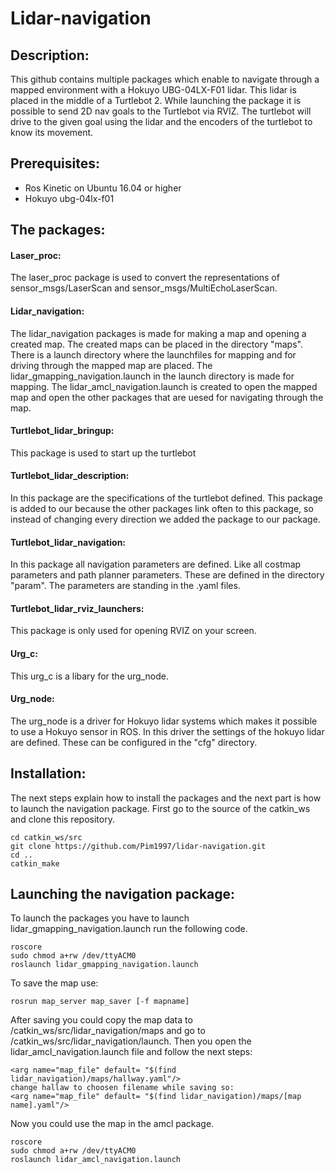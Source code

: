 # Lidar-navigation

## Description:
This github contains multiple packages which enable to navigate through a mapped environment with a Hokuyo UBG-04LX-F01 lidar. This lidar is placed in the middle of a Turtlebot 2. While launching the package it is possible to send 2D nav goals to the Turtlebot via RVIZ. The turtlebot will drive to the given goal using the lidar and the encoders of the turtlebot to know its movement.

## Prerequisites:
- Ros Kinetic on Ubuntu 16.04 or higher
- Hokuyo ubg-04lx-f01

## The packages:
#### Laser_proc:
The laser_proc package is used to convert the representations of sensor_msgs/LaserScan and sensor_msgs/MultiEchoLaserScan.
#### Lidar_navigation:
The lidar_navigation packages is made for making a map and opening a created map. The created maps can be placed in the directory "maps". There is a launch directory where the launchfiles for mapping and for driving through the mapped map are placed. The lidar_gmapping_navigation.launch in the launch directory is made for mapping. The lidar_amcl_navigation.launch is created to open the mapped map and open the other packages that are uesed for navigating through the map.
#### Turtlebot_lidar_bringup:
This package is used to start up the turtlebot
#### Turtlebot_lidar_description:
In this package are the specifications of the turtlebot defined. This package is added to our because the other packages link often to this package, so instead of changing every direction we added the package to our package.
#### Turtlebot_lidar_navigation:
In this package all navigation parameters are defined. Like all costmap parameters and path planner parameters. These are defined in the directory "param". The parameters are standing in the .yaml files.
#### Turtlebot_lidar_rviz_launchers:
This package is only used for opening RVIZ on your screen.
#### Urg_c:
This urg_c is a libary for the urg_node.
#### Urg_node:
The urg_node is a driver for Hokuyo lidar systems which makes it possible to use a Hokuyo sensor in ROS. In this driver the settings of the hokuyo lidar are defined. These can be configured in the "cfg" directory. 

## Installation:
The next steps explain how to install the packages and the next part is how to launch the navigation package. First go to the source of the catkin_ws and clone this repository.
```
cd catkin_ws/src
git clone https://github.com/Pim1997/lidar-navigation.git
cd ..
catkin_make
```
## Launching the navigation package:
To launch the packages you have to launch lidar_gmapping_navigation.launch run the following code.
```
roscore
sudo chmod a+rw /dev/ttyACM0
roslaunch lidar_gmapping_navigation.launch
```

To save the map use:
```
rosrun map_server map_saver [-f mapname]
```
After saving you could copy the map data to /catkin_ws/src/lidar_navigation/maps and go to /catkin_ws/src/lidar_navigation/launch. Then you open the lidar_amcl_navigation.launch file and follow the next steps:
```
<arg name="map_file" default= "$(find lidar_navigation)/maps/hallway.yaml"/>
change hallaw to choosen filename while saving so:
<arg name="map_file" default= "$(find lidar_navigation)/maps/[map name].yaml"/>
```
Now you could use the map in the amcl package.

```
roscore
sudo chmod a+rw /dev/ttyACM0
roslaunch lidar_amcl_navigation.launch
```
